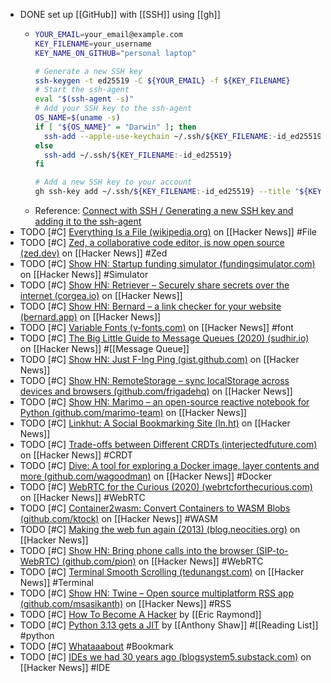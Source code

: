 - DONE set up [[GitHub]] with [[SSH]] using [[gh]]
	- ```bash
	  YOUR_EMAIL=your_email@example.com
	  KEY_FILENAME=your_username
	  KEY_NAME_ON_GITHUB="personal laptop"
	  
	  # Generate a new SSH key
	  ssh-keygen -t ed25519 -C ${YOUR_EMAIL} -f ${KEY_FILENAME}
	  # Start the ssh-agent
	  eval "$(ssh-agent -s)"
	  # Add your SSH key to the ssh-agent
	  OS_NAME=$(uname -s)
	  if [ "${OS_NAME}" = "Darwin" ]; then
	  	ssh-add --apple-use-keychain ~/.ssh/${KEY_FILENAME:-id_ed25519}
	  else
	  	ssh-add ~/.ssh/${KEY_FILENAME:-id_ed25519}
	  fi
	  
	  # Add a new SSH key to your account
	  gh ssh-key add ~/.ssh/${KEY_FILENAME:-id_ed25519} --title "${KEY_NAME_ON_GITHUB}"
	  ```
	- Reference:
	  [Connect with SSH / Generating a new SSH key and adding it to the ssh-agent](https://docs.github.com/authentication/connecting-to-github-with-ssh/generating-a-new-ssh-key-and-adding-it-to-the-ssh-agent#generating-a-new-ssh-key)
- TODO [#C] [Everything Is a File (wikipedia.org)](https://news.ycombinator.com/item?id=39122841) on [[Hacker News]] #File
- TODO [#C] [Zed, a collaborative code editor, is now open source (zed.dev)](https://news.ycombinator.com/item?id=39119835) on [[Hacker News]] #Zed
- TODO [#C] [Show HN: Startup funding simulator (fundingsimulator.com)](https://news.ycombinator.com/item?id=39120647) on [[Hacker News]] #Simulator
- TODO [#C] [Show HN: Retriever – Securely share secrets over the internet (corgea.io)](https://news.ycombinator.com/item?id=39105502) on [[Hacker News]]
- TODO [#C] [Show HN: Bernard – a link checker for your website (bernard.app)](https://news.ycombinator.com/item?id=39102398) on [[Hacker News]]
- TODO [#C] [Variable Fonts (v-fonts.com)](https://news.ycombinator.com/item?id=39162937) on [[Hacker News]] #font
- TODO [#C] [The Big Little Guide to Message Queues (2020) (sudhir.io)](https://news.ycombinator.com/item?id=39180891) on [[Hacker News]] #[[Message Queue]]
- TODO [#C] [Show HN: Just F-Ing Ping (gist.github.com)](https://news.ycombinator.com/item?id=38973188) on [[Hacker News]]
- TODO [#C] [Show HN: RemoteStorage – sync localStorage across devices and browsers (github.com/frigadehq)](https://news.ycombinator.com/item?id=38972358) on [[Hacker News]]
- TODO [#C] [Show HN: Marimo – an open-source reactive notebook for Python (github.com/marimo-team)](https://news.ycombinator.com/item?id=38971966) on [[Hacker News]]
- TODO [#C] [Linkhut: A Social Bookmarking Site (ln.ht)](https://news.ycombinator.com/item?id=38936341) on [[Hacker News]]
- TODO [#C] [Trade-offs between Different CRDTs (interjectedfuture.com)](https://news.ycombinator.com/item?id=38916647) on [[Hacker News]] #CRDT
- TODO [#C] [Dive: A tool for exploring a Docker image, layer contents and more (github.com/wagoodman)](https://news.ycombinator.com/item?id=38913425) on [[Hacker News]] #Docker
- TODO [#C] [WebRTC for the Curious (2020) (webrtcforthecurious.com)](https://news.ycombinator.com/item?id=38875542) on [[Hacker News]] #WebRTC
- TODO [#C] [Container2wasm: Convert Containers to WASM Blobs (github.com/ktock)](https://news.ycombinator.com/item?id=38856559) on [[Hacker News]] #WASM
- TODO [#C] [Making the web fun again (2013) (blog.neocities.org)](https://news.ycombinator.com/item?id=38870184) on [[Hacker News]]
- TODO [#C] [Show HN: Bring phone calls into the browser (SIP-to-WebRTC) (github.com/pion)](https://news.ycombinator.com/item?id=38869672) on [[Hacker News]] #WebRTC
- TODO [#C] [Terminal Smooth Scrolling (tedunangst.com)](https://news.ycombinator.com/item?id=38851642) on [[Hacker News]] #Terminal
- TODO [#C] [Show HN: Twine – Open source multiplatform RSS app (github.com/msasikanth)](https://news.ycombinator.com/item?id=39201643) on [[Hacker News]] #RSS
- TODO [#C] [How To Become A Hacker](http://www.catb.org/~esr/faqs/hacker-howto.html) by [[Eric Raymond]]
- TODO [#C] [Python 3.13 gets a JIT](https://tonybaloney.github.io/posts/python-gets-a-jit.html) by [[Anthony Shaw]] #[[Reading List]] #python
- TODO [#C] [Whataaabout](https://www.whataaabout.com/) #Bookmark
- TODO [#C] [IDEs we had 30 years ago (blogsystem5.substack.com)](https://news.ycombinator.com/item?id=38792446) on [[Hacker News]] #IDE